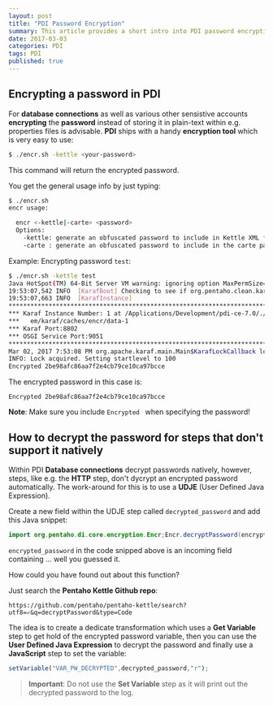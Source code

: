 ```yaml
---
layout: post
title: "PDI Password Encryption"
summary: This article provides a short intro into PDI password encryption
date: 2017-03-03
categories: PDI
tags: PDI
published: true
--- 
```



## Encrypting a password in PDI

For **database connections** as well as various other sensistive accounts **encrypting** the **password** instead of storing it in plain-text within e.g. properties files is advisable. **PDI** ships with a handy **encryption tool** which is very easy to use:

```bash
$ ./encr.sh -kettle <your-password>
```
This command will return the encrypted password.

You get the general usage info by just typing:

```bash
$ ./encr.sh
encr usage:

  encr <-kettle|-carte> <password>
  Options:
    -kettle: generate an obfuscated password to include in Kettle XML files
    -carte : generate an obfuscated password to include in the carte password file 'pwd/kettle.pwd'
```

Example: Encrypting password `test`:

```bash
$ ./encr.sh -kettle test
Java HotSpot(TM) 64-Bit Server VM warning: ignoring option MaxPermSize=256m; support was removed in 8.0
19:53:07,542 INFO  [KarafBoot] Checking to see if org.pentaho.clean.karaf.cache is enabled
19:53:07,663 INFO  [KarafInstance] 
*******************************************************************************
*** Karaf Instance Number: 1 at /Applications/Development/pdi-ce-7.0/./syst ***
***   em/karaf/caches/encr/data-1                                           ***
*** Karaf Port:8802                                                         ***
*** OSGI Service Port:9051                                                  ***
*******************************************************************************
Mar 02, 2017 7:53:08 PM org.apache.karaf.main.Main$KarafLockCallback lockAquired
INFO: Lock acquired. Setting startlevel to 100
Encrypted 2be98afc86aa7f2e4cb79ce10ca97bcce
```

The encrypted password in this case is:

```
Encrypted 2be98afc86aa7f2e4cb79ce10ca97bcce
```

**Note**: Make sure you include `Encrypted ` when specifying the password!

## How to decrypt the password for steps that don't support it natively

Within PDI **Database connections** decrypt passwords natively, however, steps, like e.g. the **HTTP** step, don't dycrypt an encrypted password automatically. The work-around for this is to use a **UDJE** (User Defined Java Expression). 

Create a new field within the UDJE step called `decrypted_password` and add this Java snippet:

```java
import org.pentaho.di.core.encryption.Encr;Encr.decryptPassword(encrypted_password)
```

`encrypted_password` in the code snipped above is an incoming field containing ... well you guessed it.

How could you have found out about this function? 

Just search the **Pentaho Kettle Github repo**:

```
https://github.com/pentaho/pentaho-kettle/search?utf8=✓&q=decryptPassword&type=Code
```

The idea is to create a dedicate transformation which uses a **Get Variable** step to get hold of the encrypted password variable, then you can use the **User Defined Java Expression** to decrypt the password and finally use a **JavaScript** step to set the variable:

```javascript
setVariable("VAR_PW_DECRYPTED",decrypted_password,"r");
```

> **Important**: Do not use the **Set Variable** step as it will print out the decrypted password to the log.

